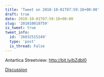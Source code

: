 ```yaml
---
title: 'Tweet on 2010-10-01T07:59:10+00:00'
draft: true
date: 2010-10-01T07:59:10+00:00
slug: '201010010759'
is_tweet: true
tweet_info:
  id: '26032515249'
  type: 'post'
  is_thread: False
---
```




Antartica Streetview: http://bit.ly/bZdbI0

[Discussion](https://x.com/sytelus/status/26032515249)
